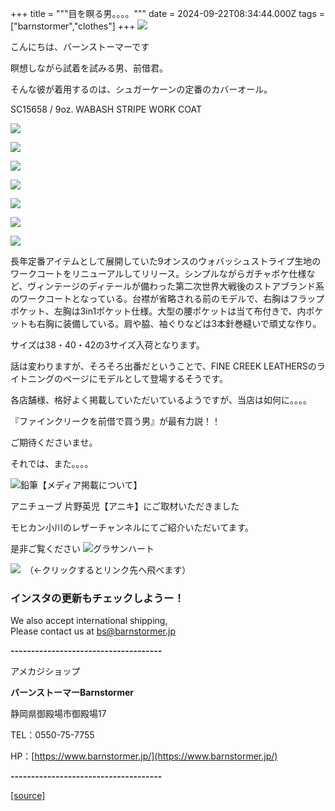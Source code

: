 +++
title = """目を瞑る男。。。。"""
date = 2024-09-22T08:34:44.000Z
tags = ["barnstormer","clothes"]
+++
[![](https://stat.ameba.jp/user_images/20231023/16/barnstormer-go/b2/03/p/o0420015015354743273.png)](https://ameblo.jp/barnstormer-go/entry-12825670498.html)

こんにちは、バーンストーマーです

瞑想しながら試着を試みる男、前借君。

  
そんな彼が着用するのは、シュガーケーンの定番のカバーオール。

SC15658 / 9oz. WABASH STRIPE WORK COAT

[![](https://stat.ameba.jp/user_images/20240922/16/barnstormer-go/24/1e/j/o0466070015489291985.jpg)](https://stat.ameba.jp/user_images/20240922/16/barnstormer-go/24/1e/j/o0466070015489291985.jpg)

[![](https://stat.ameba.jp/user_images/20240922/16/barnstormer-go/b5/ce/j/o0466070015489291986.jpg)](https://stat.ameba.jp/user_images/20240922/16/barnstormer-go/b5/ce/j/o0466070015489291986.jpg)

[![](https://stat.ameba.jp/user_images/20240922/16/barnstormer-go/97/6e/j/o0466070015489291989.jpg)](https://stat.ameba.jp/user_images/20240922/16/barnstormer-go/97/6e/j/o0466070015489291989.jpg)

[![](https://stat.ameba.jp/user_images/20240922/16/barnstormer-go/a8/4a/j/o0466070015489291991.jpg)](https://stat.ameba.jp/user_images/20240922/16/barnstormer-go/a8/4a/j/o0466070015489291991.jpg)

[![](https://stat.ameba.jp/user_images/20240922/16/barnstormer-go/6d/ed/j/o0466070015489291994.jpg)](https://stat.ameba.jp/user_images/20240922/16/barnstormer-go/6d/ed/j/o0466070015489291994.jpg)

[![](https://stat.ameba.jp/user_images/20240922/16/barnstormer-go/2d/73/j/o0466070015489291996.jpg)](https://stat.ameba.jp/user_images/20240922/16/barnstormer-go/2d/73/j/o0466070015489291996.jpg)

[![](https://stat.ameba.jp/user_images/20240922/16/barnstormer-go/17/36/j/o0466070015489291998.jpg)](https://stat.ameba.jp/user_images/20240922/16/barnstormer-go/17/36/j/o0466070015489291998.jpg)

長年定番アイテムとして展開していた9オンスのウォバッシュストライプ生地のワークコートをリニューアルしてリリース。シンプルながらガチャポケ仕様など、ヴィンテージのディテールが備わった第二次世界大戦後のストアブランド系のワークコートとなっている。台襟が省略される前のモデルで、右胸はフラップポケット、左胸は3in1ポケット仕様。大型の腰ポケットは当て布付きで、内ポケットも右胸に装備している。肩や脇、袖ぐりなどは3本針巻縫いで頑丈な作り。

サイズは38・40・42の3サイズ入荷となります。

話は変わりますが、そろそろ出番だということで、FINE CREEK LEATHERSのライトニングのページにモデルとして登場するそうです。

各店舗様、格好よく掲載していただいているようですが、当店は如何に。。。。

『ファインクリークを前借で買う男』が最有力説！！

ご期待くださいませ。

それでは、また。。。。

![鉛筆](https://stat100.ameba.jp/blog/ucs/img/char/char3/519.png)【メディア掲載について】

アニチューブ 片野英児【アニキ】にご取材いただきました

モヒカン小川のレザーチャンネルにてご紹介いただいてます。

是非ご覧ください ![グラサンハート](https://stat100.ameba.jp/blog/ucs/img/char/char3/148.png)

[![](https://stat.ameba.jp/user_images/20230412/16/barnstormer-go/6a/23/p/o0108010815269242493.png)](https://www.instagram.com/barnstormer_daily/)　（←クリックするとリンク先へ飛べます）

### インスタの更新もチェックしようー！

We also accept international shipping,  
Please contact us at bs@barnstormer.jp

**\-------------------------------------**

アメカジショップ

**バーンストーマーBarnstormer**

静岡県御殿場市御殿場17

TEL：0550-75-7755

HP：[https://www.barnstormer.jp/](https://www.barnstormer.jp/)

**\-------------------------------------**

[[source]](https://ameblo.jp/barnstormer-go/entry-12868518215.html)

